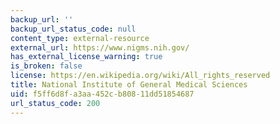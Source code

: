 ```yaml
---
backup_url: ''
backup_url_status_code: null
content_type: external-resource
external_url: https://www.nigms.nih.gov/
has_external_license_warning: true
is_broken: false
license: https://en.wikipedia.org/wiki/All_rights_reserved
title: National Institute of General Medical Sciences
uid: f5ff6d8f-a3aa-452c-b808-11dd51854687
url_status_code: 200
---
```

